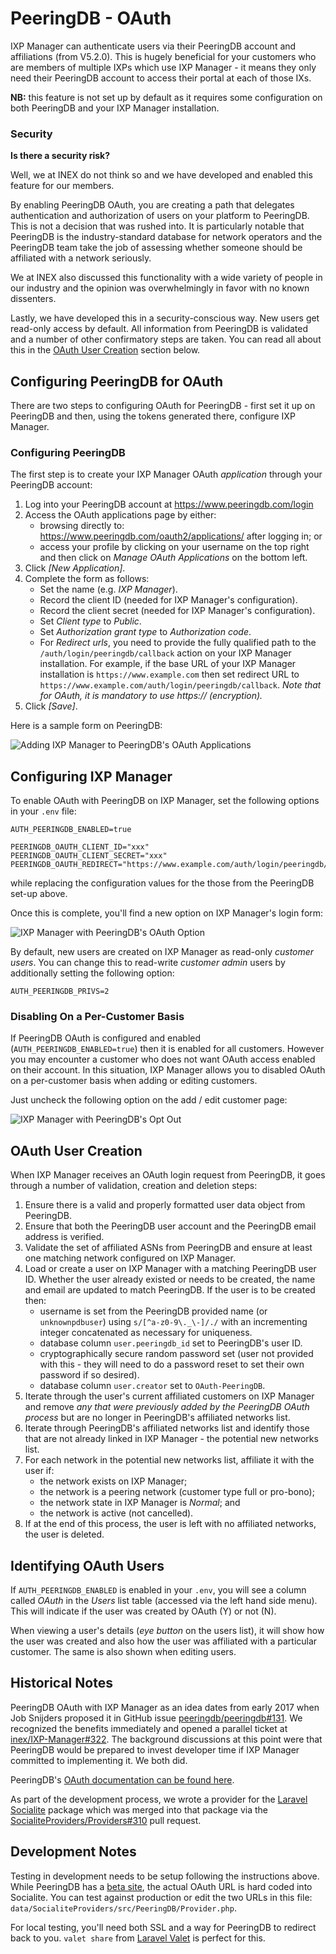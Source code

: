 # PeeringDB - OAuth

IXP Manager can authenticate users via their PeeringDB account and affiliations (from V5.2.0). This is hugely beneficial for your customers who are members of multiple IXPs which use IXP Manager - it means they only need their PeeringDB account to access their portal at each of those IXs.

**NB:** this feature is not set up by default as it requires some configuration on both PeeringDB and your IXP Manager installation.

### Security

**Is there a security risk?**

Well, we at INEX do not think so and we have developed and enabled this feature for our members.

By enabling PeeringDB OAuth, you are creating a path that delegates authentication and authorization of users on your platform to PeeringDB. This is not a decision that was rushed into. It is particularly notable that PeeringDB is the industry-standard database for network operators and the PeeringDB team take the job of assessing whether someone should be affiliated with a network seriously.

We at INEX also discussed this functionality with a wide variety of people in our industry and the opinion was overwhelmingly in favor with no known dissenters.

Lastly, we have developed this in a security-conscious way. New users get read-only access by default. All information from PeeringDB is validated and a number of other confirmatory steps are taken. You can read all about this in the [OAuth User Creation](./peeringdb-oauth.md#oauth-user-creation) section below.


## Configuring PeeringDB for OAuth

There are two steps to configuring OAuth for PeeringDB - first set it up on PeeringDB and then, using the tokens generated there, configure IXP Manager.

### Configuring PeeringDB

The first step is to create your IXP Manager OAuth *application* through your PeeringDB account:

1. Log into your PeeringDB account at https://www.peeringdb.com/login
2. Access the OAuth applications page by either:
    * browsing directly to: https://www.peeringdb.com/oauth2/applications/ after logging in; or
    * access your profile by clicking on your username on the top right and then click on *Manage OAuth Applications* on the bottom left.
3. Click *[New Application]*.
4. Complete the form as follows:
    * Set the name (e.g. *IXP Manager*).
    * Record the client ID (needed for IXP Manager's configuration).
    * Record the client secret (needed for IXP Manager's configuration).
    * Set *Client type* to *Public*.
    * Set *Authorization grant type* to *Authorization code*.
    * For *Redirect urls*, you need to provide the fully qualified path to the `/auth/login/peeringdb/callback` action on your IXP Manager installation. For example, if the base URL of your IXP Manager installation is `https://www.example.com` then set redirect URL to `https://www.example.com/auth/login/peeringdb/callback`. *Note that for OAuth, it is mandatory to use https:// (encryption).*
5. Click *[Save]*.

Here is a sample form on PeeringDB:

![Adding IXP Manager to PeeringDB's OAuth Applications](img/peeringdb-oauth-pdb-setup.png)

## Configuring IXP Manager

To enable OAuth with PeeringDB on IXP Manager, set the following options in your `.env` file:

```
AUTH_PEERINGDB_ENABLED=true

PEERINGDB_OAUTH_CLIENT_ID="xxx"
PEERINGDB_OAUTH_CLIENT_SECRET="xxx"
PEERINGDB_OAUTH_REDIRECT="https://www.example.com/auth/login/peeringdb/callback"
```

while replacing the configuration values for the those from the PeeringDB set-up above.

Once this is complete, you'll find a new option on IXP Manager's login form:

![IXP Manager with PeeringDB's OAuth Option](img/peeringdb-oauth-pdb-login.png)

By default, new users are created on IXP Manager as read-only *customer users*. You can change this to read-write *customer admin* users by additionally setting the following option:

```
AUTH_PEERINGDB_PRIVS=2
```


### Disabling On a Per-Customer Basis

If PeeringDB OAuth is configured and enabled (`AUTH_PEERINGDB_ENABLED=true`) then it is enabled for all customers. However you may encounter a customer who does not want OAuth access enabled on their account. In this situation, IXP Manager allows you to disabled OAuth on a per-customer basis when adding or editing customers.

Just uncheck the following option on the add / edit customer page:

![IXP Manager with PeeringDB's Opt Out](img/peeringdb-oauth-pdb-opt-out.png)


## OAuth User Creation

When IXP Manager receives an OAuth login request from PeeringDB, it goes through a number of validation, creation and deletion steps:

1. Ensure there is a valid and properly formatted user data object from PeeringDB.
2. Ensure that both the PeeringDB user account and the PeeringDB email address is verified.
3. Validate the set of affiliated ASNs from PeeringDB and ensure at least one matching network configured on IXP Manager.
4. Load or create a user on IXP Manager with a matching PeeringDB user ID. Whether the user already existed or needs to be created, the name and email are updated to match PeeringDB. If the user is to be created then:
    * username is set from the PeeringDB provided name (or `unknownpdbuser`) using `s/[^a-z0-9\._\-]/./` with an incrementing integer concatenated as necessary for uniqueness.
    * database column `user.peeringdb_id` set to PeeringDB's user ID.
    * cryptographically secure random password set (user not provided with this - they will need to do a password reset to set their own password if so desired).
    * database column `user.creator` set to `OAuth-PeeringDB`.
5. Iterate through the user's current affiliated customers on IXP Manager and remove *any that were previously added by the PeeringDB OAuth process* but are no longer in PeeringDB's affiliated networks list.
6. Iterate through PeeringDB's affiliated networks list and identify those that are not already linked in IXP Manager - the potential new networks list.
7. For each network in the potential new networks list, affiliate it with the user if:
    * the network exists on IXP Manager;
    * the network is a peering network (customer type full or pro-bono);
    * the network state in IXP Manager is *Normal*; and
    * the network is active (not cancelled).
8. If at the end of this process, the user is left with no affiliated networks, the user is deleted.


## Identifying OAuth Users

If `AUTH_PEERINGDB_ENABLED` is enabled in your `.env`, you will see a column called *OAuth* in the *Users* list table (accessed via the left hand side menu). This will indicate if the user was created by OAuth (Y) or not (N).

When viewing a user's details (<em>eye button</em> on the users list), it will show how the user was created and also how the user was affiliated with a particular customer. The same is also shown when editing users.

## Historical Notes

PeeringDB OAuth with IXP Manager as an idea dates from early 2017 when Job Snijders proposed it in GitHub issue [peeringdb/peeringdb#131](https://github.com/peeringdb/peeringdb/issues/131). We recognized the benefits immediately and opened a parallel ticket at [inex/IXP-Manager#322](https://github.com/inex/IXP-Manager/issues/322). The background discussions at this point were that PeeringDB would be prepared to invest developer time if IXP Manager committed to implementing it. We both did.

PeeringDB's [OAuth documentation can be found here](https://docs.peeringdb.com/oauth/).

As part of the development process, we wrote a provider for the [Laravel Socialite](https://laravel.com/docs/6.0/socialite) package which was merged into that package via the [SocialiteProviders/Providers#310](https://github.com/SocialiteProviders/Providers/pull/310) pull request.

## Development Notes

Testing in development needs to be setup following the instructions above. While PeeringDB has a [beta site](https://beta.peeringdb.com/), the actual OAuth URL is hard coded into Socialite. You can test against production or edit the two URLs in this file: `data/SocialiteProviders/src/PeeringDB/Provider.php`.

For local testing, you'll need both SSL and a way for PeeringDB to redirect back to you. `valet share` from [Laravel Valet](https://laravel.com/docs/6.0/valet) is perfect for this.
